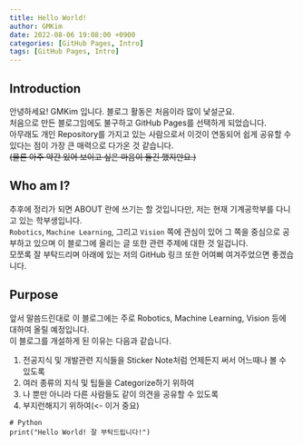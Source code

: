 ```yaml
---
title: Hello World!
author: GMKim
date: 2022-08-06 19:08:00 +0900
categories: [GitHub Pages, Intro]
tags: [GitHub Pages, Intro]
---
```


## Introduction

안녕하세요! GMKim 입니다. 블로그 활동은 처음이라 많이 낯설군요.   
처음으로 만든 블로그임에도 불구하고 GitHub Pages를 선택하게 되었습니다.   
아무래도 개인 Repository를 가지고 있는 사람으로서 이것이 연동되어 쉽게 공유할 수 있다는 점이 가장 큰 매력으로 다가온 것 같습니다.   
~~(물론 아주 약간 있어 보이고 싶은 마음이 들긴 했지만요.)~~

## Who am I?

추후에 정리가 되면 ABOUT 란에 쓰기는 할 것입니다만, 저는 현재 기계공학부를 다니고 있는 학부생입니다.   
`Robotics`, `Machine Learning`, 그리고 `Vision` 쪽에 관심이 있어 그 쪽을 중심으로 공부하고 있으며 이 블로그에 올리는 글 또한 관련 주제에 대한 것 일겁니다.   
모쪼록 잘 부탁드리며 아래에 있는 저의 GitHub 링크 또한 어여삐 여겨주었으면 좋겠습니다.

## Purpose

앞서 말씀드린대로 이 블로그에는 주로 Robotics, Machine Learning, Vision 등에 대하여 올릴 예정입니다.   
이 블로그를 개설하게 된 이유는 다음과 같습니다.

1. 전공지식 및 개발관련 지식들을 Sticker Note처럼 언제든지 써서 어느때나 볼 수 있도록
2. 여러 종류의 지식 및 팁들을 Categorize하기 위하여
3. 나 뿐만 아니라 다른 사람들도 같이 의견을 공유할 수 있도록
4. 부지런해지기 위하여(<- 이거 중요)
   
```console
# Python
print("Hello World! 잘 부탁드립니다!")
```